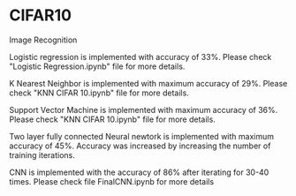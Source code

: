 # CIFAR10
Image Recognition


Logistic regression is implemented with accuracy of 33%. Please check "Logistic Regression.ipynb" file for more details.

K Nearest Neighbor is implemented with maximum accuracy of 29%. Please check "KNN CIFAR 10.ipynb" file for more details.

Support Vector Machine is implemented with maximum accuracy of 36%. Please check "KNN CIFAR 10.ipynb" file for more details.

Two layer fully connected Neural newtork is implemented with maximum accuracy of 45%. Accuracy was increased by increasing the number of training iterations.

CNN is implemented with the accuracy of 86% after iterating for 30-40 times. Please check file FinalCNN.ipynb for more details 
